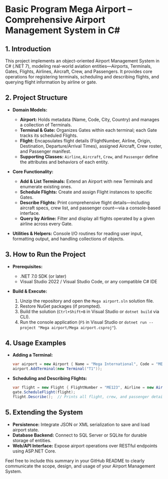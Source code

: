 # Basic Program Mega Airport – Comprehensive Airport Management System in C#
## 1. Introduction
   This project implements an object-oriented Airport Management System in C# (.NET 7), modeling real-world aviation entities—Airports, Terminals, Gates, Flights, Airlines, Aircraft, Crew, and Passengers. It provides core operations for registering terminals, scheduling and describing flights, and querying flight information by airline or gate.

## 2. Project Structure

* **Domain Models:**

  * **Airport:** Holds metadata (Name, Code, City, Country) and manages a collection of Terminals.
  * **Terminal & Gate:** Organizes Gates within each terminal; each Gate tracks its scheduled Flights.
  * **Flight:** Encapsulates flight details (FlightNumber, Airline, Origin, Destination, Departure/Arrival Times), assigned Aircraft, Crew roster, and Passenger manifest.
  * **Supporting Classes:** `Airline`, `Aircraft`, `Crew`, and `Passenger` define the attributes and behaviors of each entity.
* **Core Functionality:**

  * **Add & List Terminals:** Extend an Airport with new Terminals and enumerate existing ones.
  * **Schedule Flights:** Create and assign Flight instances to specific Gates.
  * **Describe Flights:** Print comprehensive flight details—including aircraft specs, crew list, and passenger count—via a console-based interface.
  * **Query by Airline:** Filter and display all flights operated by a given airline across every Gate.
* **Utilities & Helpers:** Console I/O routines for reading user input, formatting output, and handling collections of objects.

## 3. How to Run the Project

* **Prerequisites:**

  * .NET 7.0 SDK (or later)
  * Visual Studio 2022 / Visual Studio Code, or any compatible C# IDE
* **Build & Execute:**

  1. Unzip the repository and open the `Mega airport.sln` solution file.
  2. Restore NuGet packages (if prompted).
  3. Build the solution (`Ctrl+Shift+B` in Visual Studio or `dotnet build` via CLI).
  4. Run the console application (`F5` in Visual Studio or `dotnet run --project "Mega airport/Mega airport.csproj"`).

## 4. Usage Examples

* **Adding a Terminal:**

  ```csharp
  var airport = new Airport { Name = "Mega International", Code = "MEGA", City = "Metropolis", Country = "Freedonia" };
  airport.AddTerminal(new Terminal("T1"));
  ```
* **Scheduling and Describing Flights:**

  ```csharp
  var flight = new Flight { FlightNumber = "ME123", Airline = new Airline("MegaAir"), Origin = "MEGA", Destination = "OTHER", ... };
  gate.ScheduleFlight(flight);
  flight.Describe();  // Prints all flight, crew, and passenger details
  ```

## 5. Extending the System

* **Persistence:** Integrate JSON or XML serialization to save and load airport state.
* **Database Backend:** Connect to SQL Server or SQLite for durable storage of entities.
* **Web/API Interface:** Expose airport operations over RESTful endpoints using ASP.NET Core.

Feel free to include this summary in your GitHub README to clearly communicate the scope, design, and usage of your Airport Management System.
